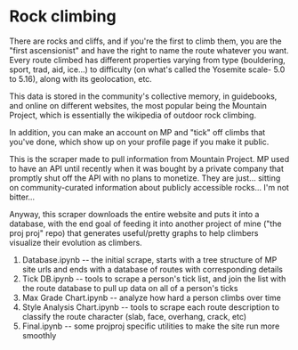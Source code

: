 # Rock climbing

There are rocks and cliffs, and if you're the first to climb them, you are the "first ascensionist" and have the right to name the route whatever you want. Every route climbed has different properties varying from type (bouldering, sport, trad, aid, ice...) to difficulty (on what's called the Yosemite scale- 5.0 to 5.16), along with its geolocation, etc. 

This data is stored in the community's collective memory, in guidebooks, and online on different websites, the most popular being the Mountain Project, which is essentially the wikipedia of outdoor rock climbing. 

In addition, you can make an account on MP and "tick" off climbs that you've done, which show up on your profile page if you make it public. 

This is the scraper made to pull information from Mountain Project. MP used to have an API until recently when it was bought by a private company that promptly shut off the API with no plans to monetize. They are just... sitting on community-curated information about publicly accessible rocks... I'm not bitter...

Anyway, this scraper downloads the entire website and puts it into a database, with the end goal of feeding it into another project of mine ("the proj proj" repo) that generates useful/pretty graphs to help climbers visualize their evolution as climbers. 

1. Database.ipynb -- the initial scrape, starts with a tree structure of MP site urls and ends with a database of routes with corresponding details
2. Tick DB.ipynb -- tools to scrape a person's tick list, and join the list with the route database to pull up data on all of a person's ticks
3. Max Grade Chart.ipynb -- analyze how hard a person climbs over time
4. Style Analysis Chart.ipynb -- tools to scrape each route description to classify the route character (slab, face, overhang, crack, etc)
5. Final.ipynb -- some projproj specific utilities to make the site run more smoothly
